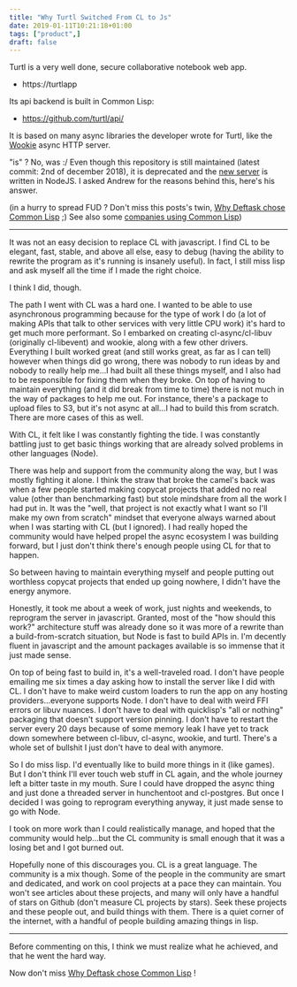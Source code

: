 ```yaml
---
title: "Why Turtl Switched From CL to Js"
date: 2019-01-11T10:21:18+01:00
tags: ["product",]
draft: false
---
```


Turtl is a very well done, secure collaborative notebook web app.

- https://turtlapp

Its api backend is built in Common Lisp:

- https://github.com/turtl/api/

It is based on many async libraries the developer wrote for Turtl,
like the [Wookie](https://github.com/orthecreedence/wookie) async HTTP
server.

"is" ? No, was :/ Even though this repository is still maintained
(latest commit: 2nd of december 2018), it is deprecated and the
[new server](https://github.com/turtl/server) is written in NodeJS. I
asked Andrew for the reasons behind this, here's his answer.

(in a hurry to spread FUD ? Don't miss this posts's twin,
[Why Deftask chose Common Lisp](/blog/why-deftask-chose-common-lisp)
;) See also some
[companies using Common Lisp](https://github.com/azzamsa/awesome-lisp-companies))

---

It was not an easy decision to replace CL with javascript. I find CL
to be elegant, fast, stable, and above all else, easy to debug (having
the ability to rewrite the program as it's running is insanely
useful). In fact, I still miss lisp and ask myself all the time if I
made the right choice.

I think I did, though.

The path I went with CL was a hard one. I wanted to be able to use
asynchronous programming because for the type of work I do (a lot of
making APIs that talk to other services with very little CPU work)
it's hard to get much more performant. So I embarked on creating
cl-async/cl-libuv (originally cl-libevent) and wookie, along with a
few other drivers. Everything I built worked great (and still works
great, as far as I can tell) however when things did go wrong, there
was nobody to run ideas by and nobody to really help me...I had built
all these things myself, and I also had to be responsible for fixing
them when they broke. On top of having to maintain everything (and it
did break from time to time) there is not much in the way of packages
to help me out. For instance, there's a package to upload files to S3,
but it's not async at all...I had to build this from scratch. There
are more cases of this as well.

With CL, it felt like I was constantly fighting the tide. I was
constantly battling just to get basic things working that are already
solved problems in other languages (Node).

There was help and support from the community along the way, but I was
mostly fighting it alone. I think the straw that broke the camel's
back was when a few people started making copycat projects that added
no real value (other than benchmarking fast) but stole mindshare from
all the work I had put in. It was the "well, that project is not
exactly what I want so I'll make my own from scratch" mindset that
everyone always warned about when I was starting with CL (but I
ignored). I had really hoped the community would have helped propel
the async ecosystem I was building forward, but I just don't think
there's enough people using CL for that to happen.

So between having to maintain everything myself and people putting out
worthless copycat projects that ended up going nowhere, I didn't have
the energy anymore.

Honestly, it took me about a week of work, just nights and weekends,
to reprogram the server in javascript. Granted, most of the "how
should this work?" architecture stuff was already done so it was more
of a rewrite than a build-from-scratch situation, but Node is fast to
build APIs in. I'm decently fluent in javascript and the amount
packages available is so immense that it just made sense.

On top of being fast to build in, it's a well-traveled road. I don't
have people emailing me six times a day asking how to install the
server like I did with CL. I don't have to make weird custom loaders
to run the app on any hosting providers...everyone supports Node. I
don't have to deal with weird FFI errors or libuv nuances. I don't
have to deal with quicklisp's "all or nothing" packaging that doesn't
support version pinning. I don't have to restart the server every 20
days because of some memory leak I have yet to track down somewhere
between cl-libuv, cl-async, wookie, and turtl. There's a whole set of
bullshit I just don't have to deal with anymore.

So I do miss lisp. I'd eventually like to build more things in it
(like games). But I don't think I'll ever touch web stuff in CL again,
and the whole journey left a bitter taste in my mouth. Sure I could
have dropped the async thing and just done a threaded server in
hunchentoot and cl-postgres. But once I decided I was going to
reprogram everything anyway, it just made sense to go with Node.

I took on more work than I could realistically manage, and hoped that
the community would help...but the CL community is small enough that
it was a losing bet and I got burned out.

Hopefully none of this discourages you. CL is a great language. The
community is a mix though. Some of the people in the community are
smart and dedicated, and work on cool projects at a pace they can
maintain. You won't see articles about these projects, and many will
only have a handful of stars on Github (don't measure CL projects by
stars). Seek these projects and these people out, and build things
with them. There is a quiet corner of the internet, with a handful of
people building amazing things in lisp.

---

Before commenting on this, I think we must realize what he achieved,
and that he went the hard way.

Now don't miss [Why Deftask chose Common Lisp](/blog/why-deftask-chose-common-lisp) !
